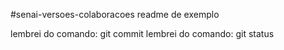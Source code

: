 #senai-versoes-colaboracoes
readme de exemplo

lembrei do comando: git commit
lembrei do comando: git status
